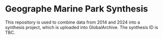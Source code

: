 # Geographe Marine Park Synthesis

This repository is used to combine data from 2014 and 2024 into a synthesis project, which is uploaded into GlobalArchive.
The synthesis ID is TBC.